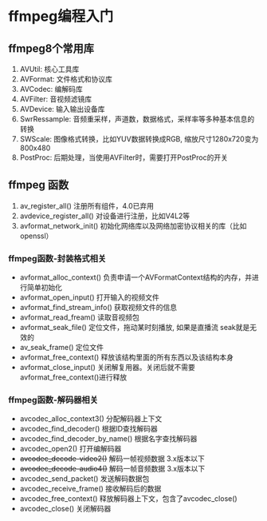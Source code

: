 # ffmpeg编程入门

## ffmpeg8个常用库
1. AVUtil: 核心工具库
2. AVFormat: 文件格式和协议库
3. AVCodec: 编解码库
4. AVFilter: 音视频滤镜库
5. AVDevice: 输入输出设备库
6. SwrRessample: 音频重采样，声道数，数据格式，采样率等多种基本信息的转换
7. SWScale: 图像格式转换，比如YUV数据转换成RGB, 缩放尺寸1280x720变为800x480
8. PostProc: 后期处理，当使用AVFilter时，需要打开PostProc的开关

## ffmpeg 函数
1. av_register_all() 注册所有组件，4.0已弃用
2. avdevice_register_all() 对设备进行注册，比如V4L2等
3. avformat_network_init() 初始化网络库以及网络加密协议相关的库（比如openssl）

### ffmpeg函数-封装格式相关
- avformat_alloc_context() 负责申请一个AVFormatContext结构的内存，并进行简单初始化
- avformat_open_input() 打开输入的视频文件
- avformat_find_stream_info() 获取视频文件的信息
- avformat_read_fream() 读取音视频包
- avformat_seak_file() 定位文件，拖动某时刻播放, 如果是直播流 seak就是无效的
- av_seak_frame() 定位文件
- avformat_free_context() 释放该结构里面的所有东西以及该结构本身
- avformat_close_input() 关闭解复用器。关闭后就不需要avformat_free_context()进行释放

### ffmpeg函数-解码器相关
- avcodec_alloc_context3() 分配解码器上下文
- avcodec_find_decoder() 根据ID查找解码器
- avcodec_find_decoder_by_name() 根据名字查找解码器
- avcodec_open2() 打开编解码器
- ~~avcodec_decode-video2()~~ 解码一帧视频数据 3.x版本以下
- ~~avcodec_decode-audio4()~~ 解码一帧音频数据 3.x版本以下
- avcodec_send_packet() 发送解码数据包
- avcodec_receive_frame() 接收解码后的数据
- avcodec_free_context() 释放解码器上下文，包含了avcodec_close()
- avcodec_close() 关闭解码器





